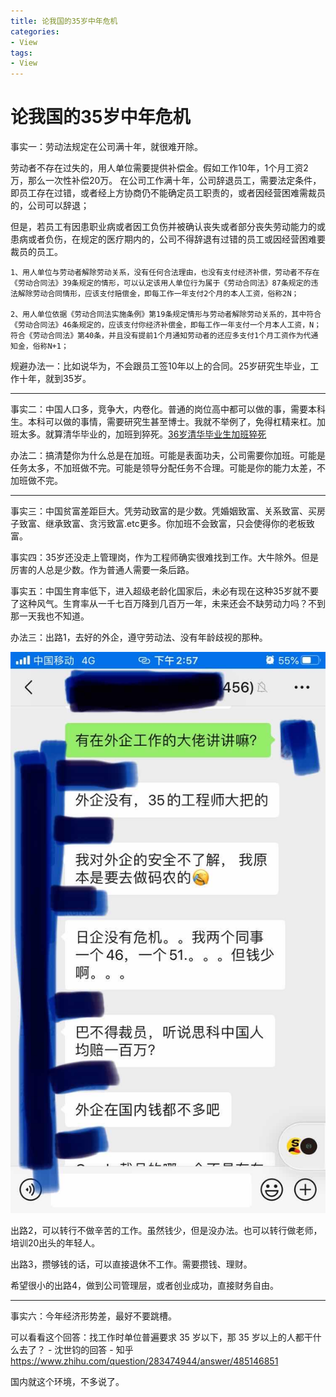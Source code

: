 ```yaml
---
title: 论我国的35岁中年危机
categories:
- View
tags:
- View
---
```

论我国的35岁中年危机
===

事实一：劳动法规定在公司满十年，就很难开除。

劳动者不存在过失的，用人单位需要提供补偿金。假如工作10年，1个月工资2万，那么一次性补偿20万。
在公司工作满十年，公司辞退员工，需要法定条件，即员工存在过错，或者经上方协商仍不能确定员工职责的，或者因经营困难需裁员的，公司可以辞退；

但是，若员工有因患职业病或者因工负伤并被确认丧失或者部分丧失劳动能力的或患病或者负伤，在规定的医疗期内的，公司不得辞退有过错的员工或因经营困难要裁员的员工。

```
1、用人单位与劳动者解除劳动关系，没有任何合法理由，也没有支付经济补偿，劳动者不存在《劳动合同法》39条规定的情形，可以认定该用人单位行为属于《劳动合同法》87条规定的违法解除劳动合同情形，应该支付赔偿金，即每工作一年支付2个月的本人工资，俗称2N；

2、用人单位依据《劳动合同法实施条例》第19条规定情形与劳动者解除劳动关系的，其中符合《劳动合同法》46条规定的，应该支付你经济补偿金，即每工作一年支付一个月本人工资，N；符合《劳动合同法》第40条，并且没有提前1个月通知劳动者的还应多支付1个月工资作为代通知金，俗称N+1；
```
规避办法一：比如说华为，不会跟员工签10年以上的合同。25岁研究生毕业，工作十年，就到35岁。

---

事实二：中国人口多，竞争大，内卷化。普通的岗位高中都可以做的事，需要本科生。本科可以做的事情，需要研究生甚至博士。我就不举例了，免得杠精来杠。加班太多。就算清华毕业的，加班到猝死。[36岁清华毕业生加班猝死](https://www.sohu.com/a/107005613_173435)

办法二：搞清楚你为什么总是在加班。可能是表面功夫，公司需要你加班。可能是任务太多，不加班做不完。可能是领导分配任务不合理。可能是你的能力太差，不加班做不完。

---
事实三：中国贫富差距巨大。凭劳动致富的是少数。凭婚姻致富、关系致富、买房子致富、继承致富、贪污致富.etc更多。你加班不会致富，只会使得你的老板致富。

事实四：35岁还没走上管理岗，作为工程师确实很难找到工作。大牛除外。但是厉害的人总是少数。作为普通人需要一条后路。

事实五：中国生育率低下，进入超级老龄化国家后，未必有现在这种35岁就不要了这种风气。生育率从一千七百万降到几百万一年，未来还会不缺劳动力吗？不到那一天我也不知道。

办法三：出路1，去好的外企，遵守劳动法、没有年龄歧视的那种。

![](https://raw.githubusercontent.com/Whale3070/Whale3070.github.io/master/images/05-12-04/%E5%BE%AE%E4%BF%A1%E5%9B%BE%E7%89%87_20200512155011.jpg)

出路2，可以转行不做辛苦的工作。虽然钱少，但是没办法。也可以转行做老师，培训20出头的年轻人。

出路3，攒够钱的话，可以直接退休不工作。需要攒钱、理财。

希望很小的出路4，做到公司管理层，或者创业成功，直接财务自由。


---

事实六：今年经济形势差，最好不要跳槽。

可以看看这个回答：找工作时单位普遍要求 35 岁以下，那 35 岁以上的人都干什么去了？ - 沈世钧的回答 - 知乎 https://www.zhihu.com/question/283474944/answer/485146851

国内就这个环境，不多说了。